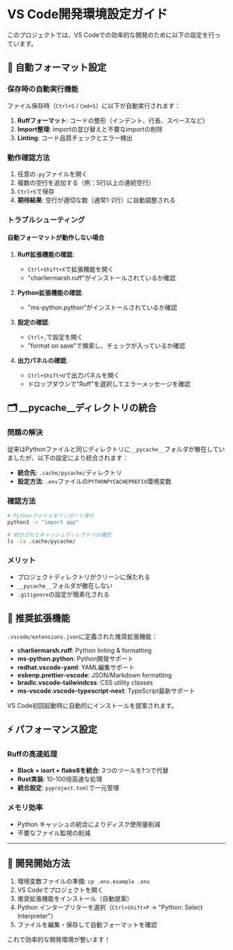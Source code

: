 # VS Code開発環境設定ガイド

このプロジェクトでは、VS Codeでの効率的な開発のために以下の設定を行っています。

## 🔧 自動フォーマット設定

### 保存時の自動実行機能
ファイル保存時（`Ctrl+S` / `Cmd+S`）に以下が自動実行されます：

1. **Ruffフォーマット**: コードの整形（インデント、行長、スペースなど）
2. **Import整理**: importの並び替えと不要なimportの削除
3. **Linting**: コード品質チェックとエラー検出

### 動作確認方法
1. 任意の`.py`ファイルを開く
2. 複数の空行を追加する（例：5行以上の連続空行）
3. `Ctrl+S`で保存
4. **期待結果**: 空行が適切な数（通常1-2行）に自動調整される

### トラブルシューティング

#### 自動フォーマットが動作しない場合
1. **Ruff拡張機能の確認**:
   - `Ctrl+Shift+X`で拡張機能を開く
   - "charliermarsh.ruff"がインストールされているか確認

2. **Python拡張機能の確認**:
   - "ms-python.python"がインストールされているか確認

3. **設定の確認**:
   - `Ctrl+,`で設定を開く
   - "format on save"で検索し、チェックが入っているか確認

4. **出力パネルの確認**:
   - `Ctrl+Shift+U`で出力パネルを開く
   - ドロップダウンで"Ruff"を選択してエラーメッセージを確認

## 🗂️ __pycache__ディレクトリの統合

### 問題の解決
従来はPythonファイルと同じディレクトリに`__pycache__`フォルダが散在していましたが、以下の設定により統合されます：

- **統合先**: `.cache/pycache/`ディレクトリ
- **設定方法**: `.env`ファイルの`PYTHONPYCACHEPREFIX`環境変数

### 確認方法
```bash
# Pythonファイルをインポート実行
python3 -c "import app"

# 統合されたキャッシュディレクトリの確認
ls -la .cache/pycache/
```

### メリット
- プロジェクトディレクトリがクリーンに保たれる
- `__pycache__`フォルダが散在しない
- `.gitignore`の設定が簡素化される

## 📝 推奨拡張機能

`.vscode/extensions.json`に定義された推奨拡張機能：

- **charliermarsh.ruff**: Python linting & formatting
- **ms-python.python**: Python開発サポート
- **redhat.vscode-yaml**: YAML編集サポート
- **esbenp.prettier-vscode**: JSON/Markdown formatting
- **bradlc.vscode-tailwindcss**: CSS utility classes
- **ms-vscode.vscode-typescript-next**: TypeScript最新サポート

VS Code初回起動時に自動的にインストールを提案されます。

## ⚡ パフォーマンス設定

### Ruffの高速処理
- **Black + isort + flake8を統合**: 3つのツールを1つで代替
- **Rust実装**: 10-100倍高速な処理
- **統合設定**: `pyproject.toml`で一元管理

### メモリ効率
- Python キャッシュの統合によりディスク使用量削減
- 不要なファイル監視の削減

---

## 🚀 開発開始方法

1. 環境変数ファイルの準備: `cp .env.example .env`
2. VS Codeでプロジェクトを開く
3. 推奨拡張機能をインストール（自動提案）
4. Python インタープリターを選択（`Ctrl+Shift+P` → "Python: Select Interpreter"）
5. ファイルを編集・保存して自動フォーマットを確認

これで効率的な開発環境が整います！